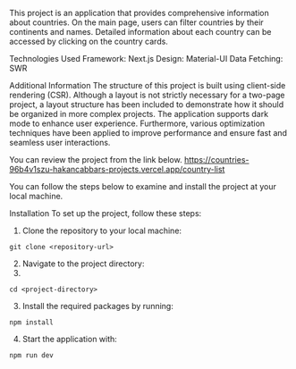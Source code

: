 This project is an application that provides comprehensive information about countries. On the main page, users can filter countries by their continents and names. Detailed information about each country can be accessed by clicking on the country cards.

Technologies Used
Framework: Next.js
Design: Material-UI
Data Fetching: SWR

Additional Information
The structure of this project is built using client-side rendering (CSR). Although a layout is not strictly necessary for a two-page project, a layout structure has been included to demonstrate how it should be organized in more complex projects. The application supports dark mode to enhance user experience. Furthermore, various optimization techniques have been applied to improve performance and ensure fast and seamless user interactions.

You can review the project from the link below.
https://countries-96b4v1szu-hakancabbars-projects.vercel.app/country-list

You can follow the steps below to examine and install the project at your local machine.

Installation
To set up the project, follow these steps:

1. Clone the repository to your local machine:

```
git clone <repository-url>
```


2. Navigate to the project directory:
3. 
```
cd <project-directory>
```

3. Install the required packages by running:

```
npm install
```

4. Start the application with:

```
npm run dev
```
